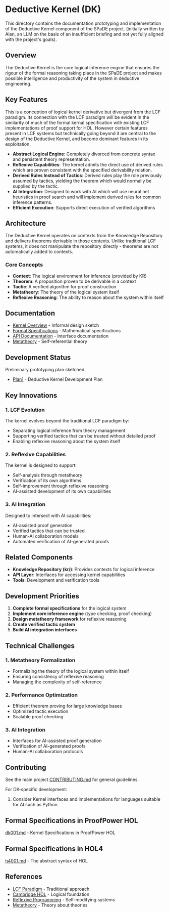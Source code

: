 # Deductive Kernel (DK)

This directory contains the documentation prototyping and implementation of the Deductive Kernel component of the SPaDE project.
(initially written by Alan, an LLM on the basis of an insufficient briefing and not yet fully aligned with the project's goals).

## Overview

The Deductive Kernel is the core logical inference engine that ensures the rigour of the formal reasoning taking place in the SPaDE project and makes possible intelligence and productivity of the system in deductive engineering.

## Key Features

This is a conception of logical kernel derivative but divergent from the LCF paradigm.
Its connection with the LCF paradigm will be evident in the similarity of much of the formal kernal specification with existing LCF implementations of proof support for HOL.
However certain features present in LCF systems but technically going beyond it are central to the design of the Deductive Kernel, and become dominant features in its exploitation.

- **Abstract Logical Engine**: Completely divorced from concrete syntax and persistent theory representation.
- **Reflexive Capabilities**: The kernel admits the direct use of derived rules which are proven consistent with the specified derivability relation.
- **Derived Rules Instead of Tactics**: Derived rules play the role previously assumed by tactics, yielding the theorem which would normally be supplied by the tactic.
- **AI Integration**: Designed to work with AI which will use neural net heuristics in proof search and will implement derived rules for common inference patterns.
- **Efficient Execution**: Supports direct execution of verified algorithms

## Architecture

The Deductive Kernel operates on contexts from the Knowledge Repository and delivers theorems derivable in those contexts.
Unlike traditional LCF systems, it does not manipulate the repository directly - theorems are not automatically added to contexts.

### Core Concepts

- **Context**: The logical environment for inference (provided by KR)
- **Theorem**: A proposition proven to be derivable in a context
- **Tactic**: A verified algorithm for proof construction
- **Metatheory**: The theory of the logical system itself
- **Reflexive Reasoning**: The ability to reason about the system within itself

## Documentation

- [Kernel Overview](kernel.md) - Informal design sketch
- [Formal Specifications](specs/) - Mathematical specifications
- [API Documentation](docs/) - Interface documentation
- [Metatheory](specs/metatheory.md) - Self-referential theory

## Development Status

Preliminary prototyping plan sketched.

- [Plan1](Plan1.md) - Deductive Kernel Development Plan

## Key Innovations

### 1. LCF Evolution

The kernel evolves beyond the traditional LCF paradigm by:

- Separating logical inference from theory management
- Supporting verified tactics that can be trusted without detailed proof
- Enabling reflexive reasoning about the system itself

### 2. Reflexive Capabilities

The kernel is designed to support:

- Self-analysis through metatheory
- Verification of its own algorithms
- Self-improvement through reflexive reasoning
- AI-assisted development of its own capabilities

### 3. AI Integration

Designed to intersect with AI capabilities:

- AI-assisted proof generation
- Verified tactics that can be trusted
- Human-AI collaboration models
- Automated verification of AI-generated proofs

## Related Components

- **Knowledge Repository (kr/)**: Provides contexts for logical inference
- **API Layer**: Interfaces for accessing kernel capabilities
- **Tools**: Development and verification tools

## Development Priorities

1. **Complete formal specifications** for the logical system
2. **Implement core inference engine** (type checking, proof checking)
3. **Design metatheory framework** for reflexive reasoning
4. **Create verified tactic system**
5. **Build AI integration interfaces**

## Technical Challenges

### 1. Metatheory Formalization
- Formalizing the theory of the logical system within itself
- Ensuring consistency of reflexive reasoning
- Managing the complexity of self-reference

### 2. Performance Optimization
- Efficient theorem proving for large knowledge bases
- Optimized tactic execution
- Scalable proof checking

### 3. AI Integration
- Interfaces for AI-assisted proof generation
- Verification of AI-generated proofs
- Human-AI collaboration protocols

## Contributing

See the main project [CONTRIBUTING.md](../CONTRIBUTING.md) for general guidelines.

For DK-specific development:

1. Consider Kernel interfaces and implementations for languages suitable for AI such as Python.


## Formal Specifications in ProofPower HOL

[dk001.md](dk001.md) - Kernel Specifications in ProofPower HOL

## Formal Specifications in HOL4

[h4001.md](../kr/h4001.md) - The abstract syntax of HOL

## References

- [LCF Paradigm](https://en.wikipedia.org/wiki/LCF_(theorem_prover)) - Traditional approach
- [Cambridge HOL](https://www.cl.cam.ac.uk/research/hvg/HOL/) - Logical foundation
- [Reflexive Programming](https://en.wikipedia.org/wiki/Reflection_(computer_programming)) - Self-modifying systems
- [Metatheory](https://en.wikipedia.org/wiki/Metatheory) - Theory about theories 